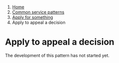 1.  [Home](/)
2.	[Common service patterns](/common-service-patterns/overview)
3.  [Apply for something](/common-service-patterns/service-patterns/apply-for-something/overview)
4.  Apply to appeal a decision

# Apply to appeal a decision

The development of this pattern has not started yet.
